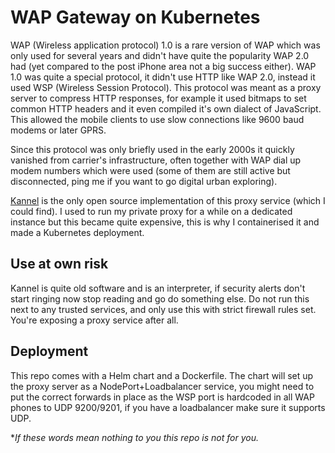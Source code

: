 # WAP Gateway on Kubernetes

WAP (Wireless application protocol) 1.0 is a rare version of WAP which was only used for several years and didn't have quite the popularity WAP 2.0 had (yet compared to the post iPhone area not a big success either).
WAP 1.0 was quite a special protocol, it didn't use HTTP like WAP 2.0, instead it used WSP (Wireless Session Protocol).
This protocol was meant as a proxy server to compress HTTP responses, for example it used bitmaps to set common HTTP headers and it even compiled it's own dialect of JavaScript. This allowed the mobile clients to use slow connections like 9600 baud modems or later GPRS. 

Since this protocol was only briefly used in the early 2000s it quickly vanished from carrier's infrastructure, often together with WAP dial up modem numbers which were used (some of them are still active but disconnected, ping me if you want to go digital urban exploring).

[Kannel](https://kannel.org/) is the only open source implementation of this proxy service (which I could find). I used to run my private proxy for a while on a dedicated instance but this became quite expensive, this is why I containerised it and made a Kubernetes deployment.

## Use at own risk
Kannel is quite old software and is an interpreter, if security alerts don't start ringing now stop reading and go do something else.
Do not run this next to any trusted services, and only use this with strict firewall rules set. You're exposing a proxy service after all. 

## Deployment
This repo comes with a Helm chart and a Dockerfile. The chart will set up the proxy server as a NodePort+Loadbalancer service, you might need to put the correct forwards in place as the WSP port is hardcoded in all WAP phones to UDP 9200/9201, if you have a loadbalancer make sure it supports UDP.

**If these words mean nothing to you this repo is not for you.*